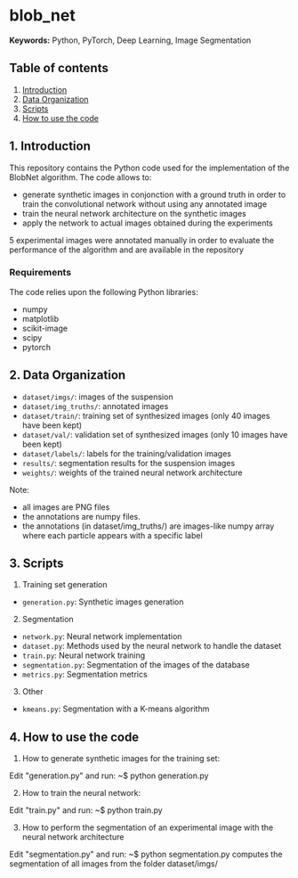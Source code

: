 # blob_net

**Keywords:** Python, PyTorch, Deep Learning, Image Segmentation

## Table of contents
1. [ Introduction ](#1-introduction)
2. [ Data Organization ](#2-data-organization)
3. [ Scripts ](#3-scripts)  
4. [ How to use the code ](#4-how-to)

## 1. Introduction

This repository contains the Python code used for the implementation of the BlobNet algorithm. The code allows to:

- generate synthetic images in conjonction with a ground truth in order to train the convolutional network without using any annotated image
- train the neural network architecture on the synthetic images
- apply the network to actual images obtained during the experiments

5 experimental images were annotated manually in order to evaluate the performance of the algorithm and are available in the repository

### Requirements

The code relies upon the following Python libraries:
- numpy
- matplotlib
- scikit-image
- scipy
- pytorch



## 2. Data Organization

- `dataset/imgs/`: images of the suspension 
- `dataset/img_truths/`: annotated images
- `dataset/train/`: training set of synthesized images (only 40 images have been kept)
- `dataset/val/`: validation set of synthesized images (only 10 images have been kept)
- `dataset/labels/`: labels for the training/validation images
- `results/`: segmentation results for the suspension images
- `weights/`: weights of the trained neural network architecture

Note:

- all images are PNG files
- the annotations are numpy files.
- the annotations (in dataset/img_truths/) are images-like numpy array where each particle appears with a specific label


## 3. Scripts

1. Training set generation

- `generation.py`: Synthetic images generation

2. Segmentation

- `network.py`: Neural network implementation
- `dataset.py`: Methods used by the neural network to handle the dataset
- `train.py`: Neural network training
- `segmentation.py`: Segmentation of the images of the database
- `metrics.py`: Segmentation metrics

3. Other

- `kmeans.py`: Segmentation with a K-means algorithm


## 4. How to use the code


1. How to generate synthetic images for the training set:

Edit "generation.py" and run:
~$ python generation.py

2. How to train the neural network:

Edit "train.py" and run:
~$ python train.py

3. How to perform the segmentation of an experimental image with the 
neural network architecture

Edit "segmentation.py" and run:
~$ python segmentation.py
computes the segmentation of all images from the folder dataset/imgs/




